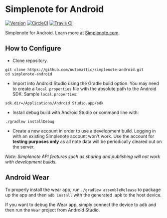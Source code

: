 # Simplenote for Android
[![Version](https://img.shields.io/badge/version-2.15-blue.svg)](https://github.com/Automattic/simplenote-android/releases/tag/2.15) [![CircleCI](https://img.shields.io/circleci/build/gh/Automattic/simplenote-android.svg?label=circleci)](https://circleci.com/gh/Automattic/simplenote-android) [![Travis CI](https://img.shields.io/travis/Automattic/simplenote-android/develop.svg?label=travisci)](https://travis-ci.org/Automattic/simplenote-android)

Simplenote for Android. Learn more at [Simplenote.com](https://simplenote.com).

## How to Configure

* Clone repository.
```shell
git clone https://github.com/Automattic/simplenote-android.git
cd simplenote-android
```

* Import into Android Studio using the Gradle build option. You may need to create a `local.properties` file with the absolute path to the Android SDK. Sample `local.properties`:
```
sdk.dir=/Applications/Android Studio.app/sdk
```

* Install debug build with Android Studio or command line with:
```shell
./gradlew installDebug
```

* Create a new account in order to use a development build. Logging in with an existing Simplenote account won't work. Use the account for **testing purposes only** as all note data will be periodically cleared out on the server.

_Note: Simplenote API features such as sharing and publishing will not work with development builds._

## Android Wear

To properly install the wear app, run `./gradlew assembleRelease` to package up the app and then `adb install` with the generated .apk to the host device.

If you want to debug the Wear app, simply connect the device to adb and then run the `Wear` project from Android Studio.
